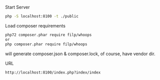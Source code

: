 Start Server <br/>
```bash
php -S localhost:8100 -t ./public
```

Load composer requirements
```bash
php72 composer.phar require filp/whoops
or 
php composer.phar require filp/whoops
```
will generate composer.json & composer.lock, of course, have vendor dir.

URL
```bash
http://localhost:8100/index.php?index/index
```